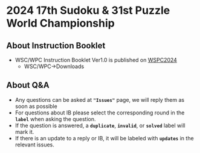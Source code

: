 # 2024 17th Sudoku & 31st Puzzle World Championship  
## About Instruction Booklet  
* WSC/WPC Instruction Booklet Ver1.0 is published on [WSPC2024](https://2024wscwpc.worldartmuseum.cn/home)  
  * WSC/WPC->Downloads
## About Q&A
* Any questions can be asked at **`"Issues"`** page, we will reply them as soon as possible  
* For questions about IB please select the corresponding round in the **`label`** when asking the question.  
* If the question is answered, a **`duplicate`**, **`invalid`**, or **`solved`** label will mark it.
* If there is an update to a reply or IB, it will be labeled with **`updates`** in the relevant issues.
